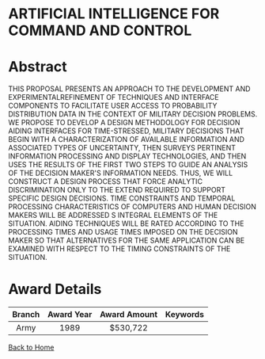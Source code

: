 
ARTIFICIAL INTELLIGENCE FOR COMMAND AND CONTROL
===============================================

# Abstract


THIS PROPOSAL PRESENTS AN APPROACH TO THE DEVELOPMENT AND EXPERIMENTALREFINEMENT OF TECHNIQUES AND INTERFACE COMPONENTS TO FACILITATE USER ACCESS TO PROBABILITY DISTRIBUTION DATA IN THE CONTEXT OF MILITARY DECISION PROBLEMS. WE PROPOSE TO DEVELOP A DESIGN METHODOLOGY FOR DECISION AIDING INTERFACES FOR TIME-STRESSED, MILITARY DECISIONS THAT BEGIN WITH A CHARACTERIZATION OF AVAILABLE INFORMATION AND ASSOCIATED TYPES OF UNCERTAINTY, THEN SURVEYS PERTINENT INFORMATION PROCESSING AND DISPLAY TECHNOLOGIES, AND THEN USES THE RESULTS OF THE FIRST TWO STEPS TO GUIDE AN ANALYSIS OF THE DECISION MAKER'S INFORMATION NEEDS. THUS, WE WILL CONSTRUCT A DESIGN PROCESS THAT FORCE ANALYTIC DISCRIMINATION ONLY TO THE EXTEND REQUIRED TO SUPPORT SPECIFIC DESIGN DECISIONS. TIME CONSTRAINTS AND TEMPORAL PROCESSING CHARACTERISTICS OF COMPUTERS AND HUMAN DECISION MAKERS WILL BE ADDRESSED S INTEGRAL ELEMENTS OF THE SITUATION. AIDING TECHNIQUES WILL BE RATED ACCORDING TO THE PROCESSING TIMES AND USAGE TIMES IMPOSED ON THE DECISION MAKER SO THAT ALTERNATIVES FOR THE SAME APPLICATION CAN BE EXAMINED WITH RESPECT TO THE TIMING CONSTRAINTS OF THE SITUATION.  

# Award Details

|Branch|Award Year|Award Amount|Keywords|
| :---: | :---: | :---: | :---: |
|Army|1989|$530,722||
  
  


[Back to Home](https://github.com/chrischow/dod_sbir_awards#896)